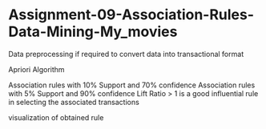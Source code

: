 # Assignment-09-Association-Rules-Data-Mining-My_movies
Data preprocessing if required to convert data into transactional format

Apriori Algorithm

Association rules with 10% Support and 70% confidence
Association rules with 5% Support and 90% confidence
Lift Ratio > 1 is a good influential rule in selecting the associated transactions

visualization of obtained rule
